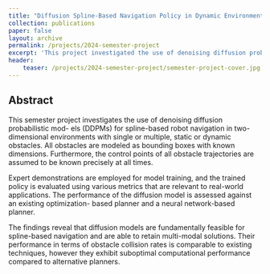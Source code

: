 ```yaml
---
title: "Diffusion Spline-Based Navigation Policy in Dynamic Environments"
collection: publications
paper: false
layout: archive
permalink: /projects/2024-semester-project
excerpt: 'This project investigated the use of denoising diffusion probabilistic models (DDPMs) for spline-based robot navigation in two-dimensional environments with single or multiple, static or dynamic obstacles.'
header:
    teaser: /projects/2024-semester-project/semester-project-cover.jpg
---
```


Abstract
-------
This semester project investigates the use of denoising diffusion probabilistic mod- els (DDPMs) for spline-based robot navigation in two-dimensional environments with single or multiple, static or dynamic obstacles. All obstacles are modeled as bounding boxes with known dimensions. Furthermore, the control points of all obstacle trajectories are assumed to be known precisely at all times.

Expert demonstrations are employed for model training, and the trained policy is evaluated using various metrics that are relevant to real-world applications. The performance of the diffusion model is assessed against an existing optimization- based planner and a neural network-based planner.

The findings reveal that diffusion models are fundamentally feasible for spline-based navigation and are able to retain multi-modal solutions. Their performance in terms of obstacle collision rates is comparable to existing techniques, however they exhibit suboptimal computational performance compared to alternative planners.
